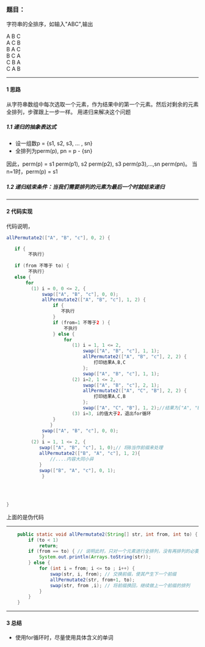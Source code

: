 ### 题目：
字符串的全排序，如输入"ABC",输出

A B C <br>
A C B <br>
B A C <br>
B C A <br>
C B A <br>
C A B 

---
#### 1 思路

从字符串数组中每次选取一个元素，作为结果中的第一个元素。然后对剩余的元素全排列，步骤跟上一步一样。
用递归来解决这个问题
##### 1.1 递归的抽象表达式
* 设一组数p = {s1, s2, s3, ... , sn}
* 全排列为perm(p), pn = p - {sn}

因此，perm(p) = s1 perm(p1), s2 perm(p2), s3 perm(p3),...,sn perm(pn)。
当n=1时，perm(p) = s1

##### 1.2 递归结束条件：当我们需要排列的元素为最后一个时就结束递归

---
#### 2 代码实现
代码说明，
```java
allPermutate2(["A", "B", "c"], 0, 2) {

   if {
        不执行} 
     
   if (from 不等于 to) {
        不执行}
   else {
       for 
         (1) i = 0, 0 <= 2, {
             swap(["A", "B", "c"], 0, 0);
             allPermutate2(["A", "B", "c"], 1, 2) {
                 if {
                    不执行
                 }
                 if (from=1 不等于2 ) {
                     不执行
                 } else {
                     for
                        (1) i = 1, 1 <= 2,
                            swap(["A", "B", "c"], 1, 1);
                            allPermutate2(["A", "B", "c"], 2, 2) {
                                打印结果A,B,C
                            };
                            swap(["A", "B", "c"], 1, 1);
                        (2) i=2, 1 <= 2,
                            swap(["A", "B", "c"], 2, 1);
                            allPermutate2(["A", "C", "B"], 2, 2) {
                                打印结果A,C,B
                            };
                            swap(["A", "C", "B"], 1, 2);//结果为["A", "B", "C"]
                        (3) i=3, i的值大于2，退出for循环
                 }
                }
             swap(["A", "B", "c"], 0, 0);
             }
         (2) i = 1, 1 <= 2, {
            swap(["A", "B", "c"], 1, 0);// 将B当作前缀来处理
            allPermutate2(["B", "A", "c"], 1, 2){
                //....内容大同小异
            }
            swap(["B", "A", "c"], 0, 1);
             }
        
    
   
    
}
```

上面的是伪代码

---


```java
    public static void allPermutate2(String[] str, int from, int to) {
        if (to < 1)
            return;
        if (from == to) { // 说明此时，只对一个元素进行全排列，没有再排列的必要了，直接将结果打印出来
            System.out.println(Arrays.toString(str));
        } else {
            for (int i = from; i <= to ; i++) {
                swap(str, i, from); // 交换前缀，使其产生下一个前缀
                allPermutate2(str, from+1, to);
                swap(str, from ,i); // 将前缀换回，继续做上一个前缀的排列
            }
        }
    }

```

---
#### 3 总结
* 使用for循环时，尽量使用具体含义的单词

